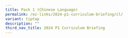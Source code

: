 ```yaml
---
title: Pack 1 (Chinese Language)
permalink: /ez-links/2024-p1-curriculum-briefing/cl/
variant: tiptap
description: ""
third_nav_title: 2024 P1 Curriculum Briefing
---
```

<p></p>